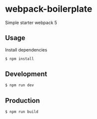 # webpack-boilerplate
Simple starter webpack 5

## Usage
Install dependencies
```sh
$ npm install
```

## Development
```sh
$ npm run dev
```
## Production
```sh
$ npm run build
```
